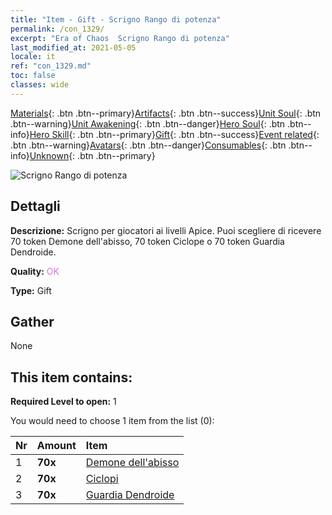 ```yaml
---
title: "Item - Gift - Scrigno Rango di potenza"
permalink: /con_1329/
excerpt: "Era of Chaos  Scrigno Rango di potenza"
last_modified_at: 2021-05-05
locale: it
ref: "con_1329.md"
toc: false
classes: wide
---
```

 [Materials](/ItemsIT/){: .btn .btn--primary}[Artifacts](/ItemsIT/Artifacts/){: .btn .btn--success}[Unit Soul](/ItemsIT/UnitSoul/){: .btn .btn--warning}[Unit Awakening](/ItemsIT/UnitAwakening/){: .btn .btn--danger}[Hero Soul](/ItemsIT/HeroSoul/){: .btn .btn--info}[Hero Skill](/ItemsIT/HeroSkill/){: .btn .btn--primary}[Gift](/ItemsIT/Gift/){: .btn .btn--success}[Event related](/ItemsIT/Events/){: .btn .btn--warning}[Avatars](/ItemsIT/Avatars/){: .btn .btn--danger}[Consumables](/ItemsIT/Consumables/){: .btn .btn--info}[Unknown](/ItemsIT/Unknown/){: .btn .btn--primary}

 ![Scrigno Rango di potenza](/images/t/i_905001.png)

## Dettagli
 **Descrizione:** Scrigno per giocatori ai livelli Apice. Puoi scegliere di ricevere 70 token Demone dell'abisso, 70 token Ciclope o 70 token Guardia Dendroide.

 **Quality:** <span style="color: #DA70D6">OK</span>

 **Type:** Gift

## Gather

  None

## This item contains:

 **Required Level to open:** 1

 You would need to choose 1 item from the list (0):

  | Nr | Amount |     Item    |
  |:---|:-------|:------------|
  | 1 |  **70x** | [Demone dell'abisso](/ItemsIT/unt_230/) |  | 
  | 2 |  **70x** | [Ciclopi](/ItemsIT/unt_222/) |  | 
  | 3 |  **70x** | [Guardia Dendroide](/ItemsIT/unt_203/) |  | 

